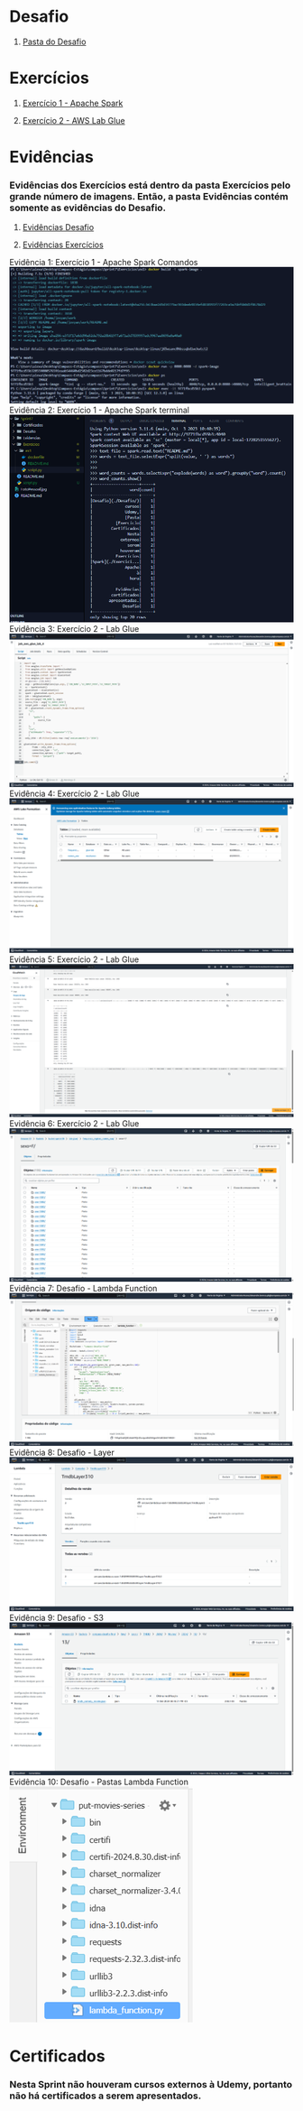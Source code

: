 # Desafio

1. [Pasta do Desafio](./Desafio/)

# Exercícios

1. [Exercício 1 - Apache Spark](./Exercicios/ex1-spark/)

2. [Exercício 2 - AWS Lab Glue](./Exercicios/ex2-glue/)

# Evidências

### Evidências dos Exercícios está dentro da pasta Exercícios pelo grande número de imagens. Então, a pasta Evidências contém somente as evidências do Desafio.

1. [Evidências Desafio](./Evidencias/)

2. [Evidências Exercícios](./Exercicios/evidencias/)

Evidência 1: Exercício 1 - Apache Spark Comandos
![Evidência 1](./Exercicios/evidencias/ex1-comandos.png)
Evidência 2: Exercício 1 - Apache Spark terminal
![Evidência 2](./Exercicios/evidencias/ex1-terminal.png)
Evidência 3: Exercício 2 - Lab Glue
![Evidência 3](./Exercicios/evidencias/glue-codigo.png)
Evidência 4: Exercício 2 - Lab Glue
![Evidência 4](./Exercicios/evidencias/glue-crawler.png)
Evidência 5: Exercício 2 - Lab Glue
![Evidência 5](./Exercicios/evidencias/glue-output.png)
Evidência 6: Exercício 2 - Lab Glue
![Evidência 6](./Exercicios/evidencias/glue-final-evidencia.png)
Evidência 7: Desafio - Lambda Function
![Evidência 7](./Evidencias/desafio-lambda.png)
Evidência 8: Desafio - Layer
![Evidência 8](./Evidencias/desafio-layer.png)
Evidência 9: Desafio - S3
![Evidência 9](./Evidencias/desafio-S3.png)
Evidência 10: Desafio - Pastas Lambda Function
![Evidência 10](./Evidencias/image.png)

# Certificados

### Nesta Sprint não houveram cursos externos à Udemy, portanto não há certificados a serem apresentados.
